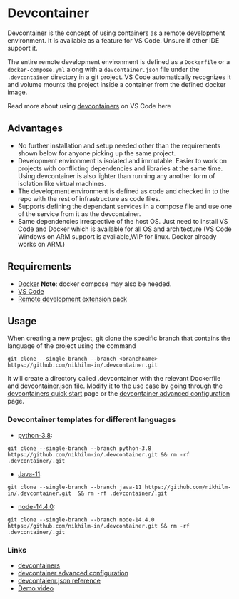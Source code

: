 # Devcontainer #

Devcontainer is the concept of using containers as a remote development environment. It is available as a feature for VS Code. Unsure if other IDE support it. 

The entire remote development environment is defined as a `Dockerfile` or a `docker-compose.yml` along with a `devcontainer.json` file under the `.devcontainer` directory in a git project. VS Code automatically recognizes it and volume mounts the project inside a container from the defined docker image.

Read more about using [devcontainers](https://code.visualstudio.com/docs/remote/containers) on VS Code here

## Advantages ##
* No further installation and setup needed other than the requirements shown below for anyone picking up the same project. 
* Development environment is isolated and immutable. Easier to work on projects with conflicting dependencies and libraries at the same time. Using devcontainer is also lighter than running any another form of isolation like virtual machines.
* The development environment is defined as code and checked in to the repo with the rest of infrastructure as code files.
* Supports defining the dependant services in a compose file and use one of the service from it as the devcontainer.
* Same dependencies irrespective of the host OS. Just need to install VS Code and Docker which is available for all OS and architecture (VS Code Windows on ARM support is available,WIP for linux. Docker already works on ARM.)

## Requirements ##
* [Docker](https://www.docker.com/get-started) **Note**: docker compose may also be needed.
* [VS Code](https://code.visualstudio.com/download)
* [Remote development extension pack](https://marketplace.visualstudio.com/items?itemName=ms-vscode-remote.vscode-remote-extensionpack)

## Usage ##
When creating a new project, git clone the specific branch that contains the language of the project using the command 
``` 
git clone --single-branch --branch <branchname> https://github.com/nikhilm-in/.devcontainer.git
```

It will create a directory called .devcontainer with the relevant Dockerfile and devcontainer.json file. Modify it to the use case by going through the [devcontainers quick start](https://code.visualstudio.com/docs/remote/containers) page or the [devcontainer advanced configuration](https://code.visualstudio.com/docs/remote/containers-advanced) page.

### Devcontainer templates for different languages ###
* [python-3.8](https://github.com/nikhilm-in/.devcontainer/tree/python-3.8): 
```
git clone --single-branch --branch python-3.8 https://github.com/nikhilm-in/.devcontainer.git && rm -rf .devcontainer/.git
```
* [Java-11](https://github.com/nikhilm-in/.devcontainer/tree/java-11): 
```
git clone --single-branch --branch java-11 https://github.com/nikhilm-in/.devcontainer.git  && rm -rf .devcontainer/.git
```
* [node-14.4.0](https://github.com/nikhilm-in/.devcontainer/tree/node-14.4.0/): 
```
git clone --single-branch --branch node-14.4.0 https://github.com/nikhilm-in/.devcontainer.git && rm -rf .devcontainer/.git
```

### Links ###
* [devcontainers](https://code.visualstudio.com/docs/remote/containers)
* [devcontainer advanced configuration](https://code.visualstudio.com/docs/remote/containers-advanced)
* [devcontaienr.json reference](https://code.visualstudio.com/docs/remote/containers#_devcontainerjson-reference)
* [Demo video](https://www.youtube.com/watch?v=TVcoGLL6Smo)
